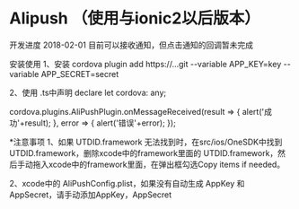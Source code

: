 # Alipush （使用与ionic2以后版本）
开发进度
2018-02-01 目前可以接收通知，但点击通知的回调暂未完成


安装使用
1、安装
cordova plugin add https://...git --variable APP_KEY=key --variable APP_SECRET=secret


2、使用 
.ts中声明
declare let cordova: any;

cordova.plugins.AliPushPlugin.onMessageReceived(result => {
      alert('成功'+result);
    }, error => {
      alert('错误'+error);
});


*注意事项
1、如果 UTDID.framework 无法找到时，在src/ios/OneSDK中找到 UTDID.framework，删除xcode中的framework里面的 UTDID.framework，然后手动拖入xcode中的framework里面，在弹出框勾选Copy items if needed。

2、xcode中的 AliPushConfig.plist，如果没有自动生成 AppKey 和 AppSecret，请手动添加AppKey，AppSecret
